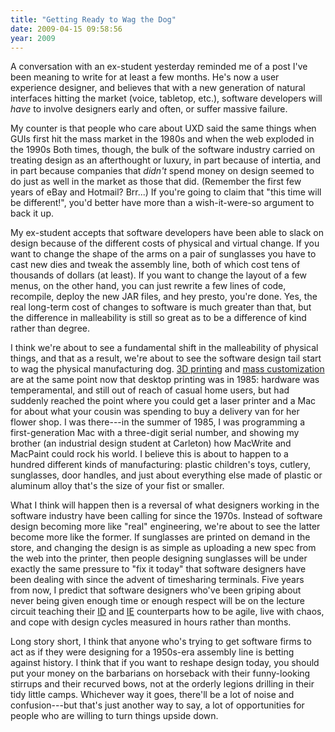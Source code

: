 ```yaml
---
title: "Getting Ready to Wag the Dog"
date: 2009-04-15 09:58:56
year: 2009
---
```

A conversation with an ex-student yesterday reminded me of a post I've been meaning to write for at least a few months.  He's now a user experience designer, and believes that with a new generation of natural interfaces hitting the market (voice, tabletop, etc.), software developers will <em>have</em> to involve designers early and often, or suffer massive failure.

My counter is that people who care about UXD said the same things when GUIs first hit the mass market in the 1980s and when the web exploded in the 1990s  Both times, though, the bulk of the software industry carried on treating design as an afterthought or luxury, in part because of intertia, and in part because companies that <em>didn't</em> spend money on design seemed to do just as well in the market as those that did.  (Remember the first few years of eBay and Hotmail?  Brr...)  If you're going to claim that "this time will be different!", you'd better have more than a wish-it-were-so argument to back it up.

My ex-student accepts that software developers have been able to slack on design because of the different costs of physical and virtual change.  If you want to change the shape of the arms on a pair of sunglasses you have to cast new dies and tweak the assembly line, both of which cost tens of thousands of dollars (at least).  If you want to change the layout of a few menus, on the other hand, you can just rewrite a few lines of code, recompile, deploy the new JAR files, and hey presto, you're done.  Yes, the real long-term cost of changes to software is much greater than that, but the difference in malleability is still so great as to be a difference of kind rather than degree.

I think we're about to see a fundamental shift in the malleability of physical things, and that as a result, we're about to see the software design tail start to wag the physical manufacturing dog. <a href="http://en.wikipedia.org/wiki/3D_printing">3D printing</a> and <a href="http://en.wikipedia.org/wiki/Mass_customization">mass customization</a> are at the same point now that desktop printing was in 1985: hardware was temperamental, and still out of reach of casual home users, but had suddenly reached the point where you could get a laser printer and a Mac for about what your cousin was spending to buy a delivery van for her flower shop.  I was there---in the summer of 1985, I was programming a first-generation Mac with a three-digit serial number, and showing my brother (an industrial design student at Carleton) how MacWrite and MacPaint could rock his world.  I believe this is about to happen to a hundred different kinds of manufacturing: plastic children's toys, cutlery, sunglasses, door handles, and just about everything else made of plastic or aluminum alloy that's the size of your fist or smaller.

What I think will happen then is a reversal of what designers working in the software industry have been calling for since the 1970s.  Instead of software design becoming more like "real" engineering, we're about to see the latter become more like the former.  If sunglasses are printed on demand in the store, and changing the design is as simple as uploading a new spec from the web into the printer, then people designing sunglasses will be under exactly the same pressure to "fix it today" that software designers have been dealing with since the advent of timesharing terminals.  Five years from now, I predict that software designers who've been griping about never being given enough time or enough respect will be on the lecture circuit teaching their <a href="http://en.wikipedia.org/wiki/Industrial_design">ID</a> and <a href="http://en.wikipedia.org/wiki/Industrial_engineering">IE</a> counterparts how to be agile, live with chaos, and cope with design cycles measured in hours rather than months.

Long story short, I think that anyone who's trying to get software firms to act as if they were designing for a 1950s-era assembly line is betting against history.  I think that if you want to reshape design today, you should put your money on the barbarians on horseback with their funny-looking stirrups and their recurved bows, not at the orderly legions drilling in their tidy little camps.  Whichever way it goes, there'll be a lot of noise and confusion---but that's just another way to say, a lot of opportunities for people who are willing to turn things upside down.
